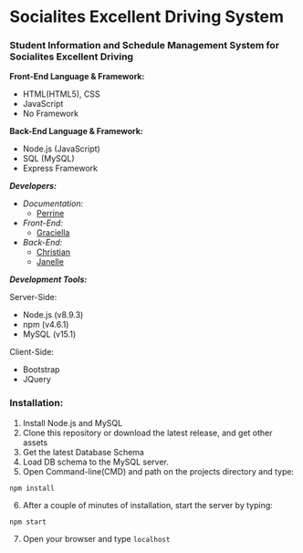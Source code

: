 # Socialites Excellent Driving System
### Student Information and Schedule Management System for Socialites Excellent Driving

**Front-End Language & Framework:**

- HTML(HTML5), CSS
- JavaScript
- No Framework

**Back-End Language & Framework:**

- Node.js (JavaScript)
- SQL (MySQL)
- Express Framework

***Developers:***
- _Documentation:_
    - [Perrine](https://github.com/zhayrine)
- _Front-End:_
    - [Graciella](https://github.com/ellaaatrix)
- _Back-End:_
    - [Christian](https://github.com/Paulymorphy)
    - [Janelle](https://github.com/JenGabat)

***Development Tools:***

Server-Side:
- Node.js (v8.9.3)
- npm (v4.6.1)
- MySQL (v15.1)

Client-Side:
- Bootstrap
- JQuery

### Installation:

1) Install Node.js and MySQL
2) Clone this repository or download the latest release, and get other assets
3) Get the latest Database Schema
4) Load DB schema to the MySQL server.
5) Open Command-line(CMD) and path on the projects directory and type:
```
npm install
```
6) After a couple of minutes of installation, start the server by typing:
```
npm start
```
7) Open your browser and type `localhost`

